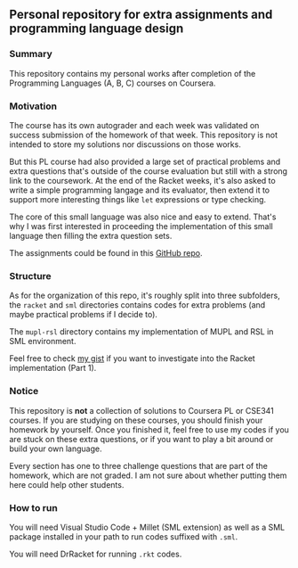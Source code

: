 ## Personal repository for extra assignments and programming language design

### Summary

This repository contains my personal works after completion of the Programming Languages (A, B, C) courses on Coursera. 

### Motivation

The course has its own autograder and each week was validated on success submission of the homework of that week. This repository is not intended to store my solutions nor discussions on those works.

But this PL course had also provided a large set of practical problems and extra questions that's outside of the course evaluation but still with a strong link to the coursework. At the end of the Racket weeks, it's also asked to write a simple programming langage and its evaluator, then extend it to support more interesting things like `let` expressions or type checking.

The core of this small language was also nice and easy to extend. That's why I was first interested in proceeding the implementation of this small language then filling the extra question sets.

The assignments could be found in this [GitHub repo](https://github.com/edombowsky/coursera-pl/).

### Structure

As for the organization of this repo, it's roughly split into three subfolders, the `racket` and `sml` directories contains codes for extra problems (and maybe practical problems if I decide to).

The `mupl-rsl` directory contains my implementation of MUPL and RSL in SML environment.

Feel free to check [my gist](https://gist.github.com/kokoro-aya/961bbd987a2604093873e40ced35bdac) if you want to investigate into the Racket implementation (Part 1).

### Notice

This repository is **not** a collection of solutions to Coursera PL or CSE341 courses. If you are studying on these courses, you should finish your homework by yourself. Once you finished it, feel free to use my codes if you are stuck on these extra questions, or if you want to play a bit around or build your own language.

Every section has one to three challenge questions that are part of the homework, which are not graded. I am not sure about whether putting them here could help other students.

### How to run

You will need Visual Studio Code + Millet (SML extension) as well as a SML package installed in your path to run codes suffixed with `.sml`.

You will need DrRacket for running `.rkt` codes.